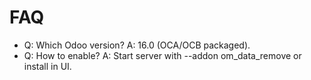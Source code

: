 # FAQ

- Q: Which Odoo version? A: 16.0 (OCA/OCB packaged).
- Q: How to enable? A: Start server with --addon om_data_remove or install in UI.
